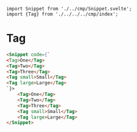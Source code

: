 <!-- Test #9 -->

    import Snippet from './../cmp/Snippet.svelte';
    import {Tag} from './../../../cmp/index';


# Tag

```html svelte
<Snippet code={`
<Tag>One</Tag>
<Tag>Two</Tag>
<Tag>Three</Tag>
<Tag small>Small</Tag>
<Tag large>Large</Tag>
`}>
    <Tag>One</Tag>
    <Tag>Two</Tag>
    <Tag>Three</Tag>
    <Tag small>Small</Tag>
    <Tag large>Large</Tag>
</Snippet>
```